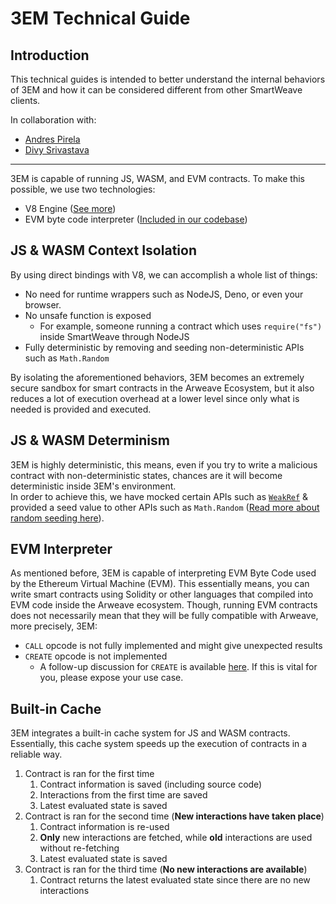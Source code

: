 # 3EM Technical Guide

## Introduction

This technical guides is intended to better understand the internal behaviors of 3EM and how it can be considered different from other SmartWeave clients.

In collaboration with:
- [Andres Pirela](https://twitter.com/andreestech)
- [Divy Srivastava](https://twitter.com/undefined_void)

------------------

3EM is capable of running JS, WASM, and EVM contracts. To make this possible, we use two technologies: 
- V8 Engine ([See more](https://github.com/denoland/rusty_v8))
- EVM byte code interpreter ([Included in our codebase](https://github.com/three-em/3em/blob/main/crates/evm/lib.rs))

## JS & WASM Context Isolation 

By using direct bindings with V8, we can accomplish a whole list of things:
- No need for runtime wrappers such as NodeJS, Deno, or even your browser.
- No unsafe function is exposed
  - For example, someone running a contract which uses `require("fs")` inside SmartWeave through NodeJS
- Fully deterministic by removing and seeding non-deterministic APIs such as `Math.Random`

By isolating the aforementioned behaviors, 3EM becomes an extremely secure sandbox for smart contracts in the Arweave Ecosystem, but it also reduces a lot of execution overhead at a lower level since only what is needed is provided and executed.

## JS & WASM Determinism

3EM is highly deterministic, this means, even if you try to write a malicious contract with non-deterministic states, chances are it will become deterministic inside 3EM's environment.  
In order to achieve this, we have mocked certain APIs such as [`WeakRef`](https://developer.mozilla.org/en-US/docs/Web/JavaScript/Reference/Global_Objects/WeakRef) & provided a seed value to other APIs such as `Math.Random` ([Read more about random seeding here](https://en.wikipedia.org/wiki/Random_seed)).

## EVM Interpreter
As mentioned before, 3EM is capable of interpreting EVM Byte Code used by the Ethereum Virtual Machine (EVM). This essentially means, you can write smart contracts using Solidity or other languages that compiled into EVM code inside the Arweave ecosystem. Though, running EVM contracts does not necessarily mean that they will be fully compatible with Arweave, more precisely, 3EM:
- `CALL` opcode is not fully implemented and might give unexpected results
- `CREATE` opcode is not implemented
  - A follow-up discussion for `CREATE` is available [here](https://github.com/three-em/3em/discussions/79). If this is vital for you, please expose your use case.

## Built-in Cache
3EM integrates a built-in cache system for JS and WASM contracts. Essentially, this cache system speeds up the execution of contracts in a reliable way.

1) Contract is ran for the first time
    1) Contract information is saved (including source code)
    2) Interactions from the first time are saved
    3) Latest evaluated state is saved
2) Contract is ran for the second time (**New interactions have taken place**)
   1) Contract information is re-used
   2) **Only** new interactions are fetched, while **old** interactions are used without re-fetching
   3) Latest evaluated state is saved
3) Contract is ran for the third time (**No new interactions are available**)
   1) Contract returns the latest evaluated state since there are no new interactions




